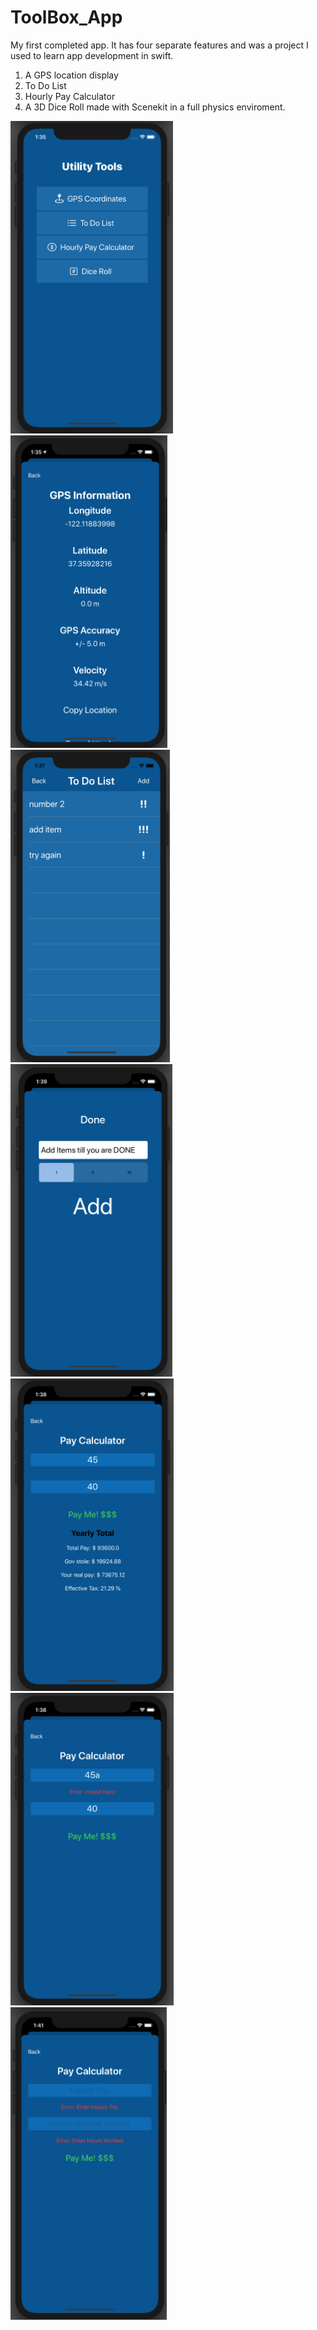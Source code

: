 # ToolBox_App
My first completed app. It has four separate features and was a project I used to learn app development in swift.
1. A GPS location display
2. To Do List
3. Hourly Pay Calculator
4. A 3D Dice Roll made with Scenekit in a full physics enviroment.

<img src="View01.png" height = 500> 
<img src="View02.png" height = 500>
<img src="View03.png" height = 500>
<img src="View04.png" height = 500>
<img src="View05.png" height = 500>
<img src="View06.png" height = 500>
<img src="View07.png" height = 500>
